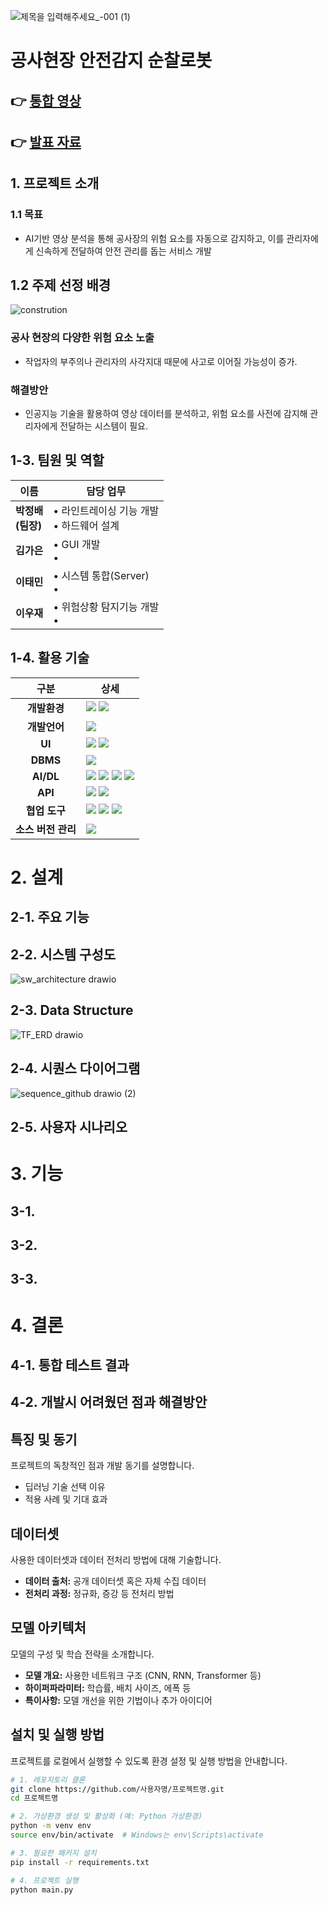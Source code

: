 
![제목을 입력해주세요_-001 (1)](https://github.com/user-attachments/assets/b2065a0f-8b31-4906-9bc5-95f4567c3903)

# 공사현장 안전감지 순찰로봇

## 👉 [통합 영상](https://youtu.be/33UZJujoVBs?si=Ll3DOmD68eE4wvqI)

## 👉 [발표 자료](https://docs.google.com/presentation/d/1dvwK7o6es8Wn-Mrr18u-DYbreAsfyP4J_0AuqXVFU0I/edit?usp=sharing)


## 1. 프로젝트 소개

### 1.1 목표
- AI기반 영상 분석을 통해 공사장의 위험 요소를 자동으로 감지하고, 이를 관리자에게 신속하게 전달하여 안전 관리를 돕는 서비스 개발

## 1.2 주제 선정 배경
![constrution](https://github.com/user-attachments/assets/30f03747-b251-4896-9a1f-d342b2cb2682)

### 공사 현장의 다양한 위험 요소 노출
- 작업자의 부주의나 관리자의 사각지대 때문에 사고로 이어질 가능성이 증가.

### 해결방안
- 인공지능 기술을 활용하여 영상 데이터를 분석하고, 위험 요소를 사전에 감지해 관리자에게 전달하는 시스템이 필요.


## 1-3. 팀원 및 역할
| **이름**    | **담당 업무**                                                                                             |
|-------------|-----------------------------------------------------------------------------------------------------|
| **박정배**<br/>**(팀장)**  | • 라인트레이싱 기능 개발 <br/> • 하드웨어 설계                            |
| **김가은**  | • GUI 개발 <br/> •           |
| **이태민**  | • 시스템 통합(Server) <br/> •                                           |
| **이우재**  | • 위험상황 탐지기능 개발  <br/> •  |


## 1-4. 활용 기술
| **구분**          | **상세**                                                                                                  |
|:------------------:|---------------------------------------------------------------------------------------------------------|
| **개발환경**       | <img src="https://img.shields.io/badge/Ubuntu 22.04-E95420?style=for-the-badge&logo=Ubuntu&logoColor=white"/> <img src="https://img.shields.io/badge/Amazon RDS-527FFF?style=for-the-badge&logo=amazonrds&logoColor=white"/> |
| **개발언어**       | <img src="https://img.shields.io/badge/Python 3.10-3776AB?style=for-the-badge&logo=Python&logoColor=white"/> |
| **UI**             | <img src="https://img.shields.io/badge/PYQT5-41CD52?style=for-the-badge&logo=cplusplus&logoColor=white"/> <img src="https://img.shields.io/badge/Figma-F24E1E?style=for-the-badge&logo=figma&logoColor=white"/> |
| **DBMS**           | <img src="https://img.shields.io/badge/MYSQL-4479A1?style=for-the-badge&logo=mysql&logoColor=white"/> |
| **AI/DL**          | <img src="https://img.shields.io/badge/Tensorflow-FF6F00?style=for-the-badge&logo=Tensorflow&logoColor=white"/> <img src="https://img.shields.io/badge/Keras-D00000?style=for-the-badge&logo=keras&logoColor=white"/> <img src="https://img.shields.io/badge/Yolov8-F2E142?style=for-the-badge&logo=elegoo&logoColor=white"/> <img src="https://img.shields.io/badge/Mediapipe-0097A7?style=for-the-badge&logo=mediapipe&logoColor=white"/> |
| **API**            | <img src="https://img.shields.io/badge/KakaoTalk Message API-FFCD00?style=for-the-badge&logo=kakao&logoColor=black"/> <img src="https://img.shields.io/badge/USDA FoodData Central API-8DC63F?style=for-the-badge&logo=leaflet&logoColor=white"/> |
| **협업 도구**      | <img src="https://img.shields.io/badge/jira-0052CC?style=for-the-badge&logo=jira&logoColor=white"/> <img src="https://img.shields.io/badge/confluence-172B4D?style=for-the-badge&logo=confluence&logoColor=white"/>  <img src="https://img.shields.io/badge/slack-4A154B?style=for-the-badge&logo=slack&logoColor=white"/> |
| **소스 버전 관리** | <img src="https://img.shields.io/badge/git-F05032?style=for-the-badge&logo=git&logoColor=white"/> |

# 2. 설계
## 2-1. 주요 기능

## 2-2. 시스템 구성도
![sw_architecture drawio](https://github.com/user-attachments/assets/c4cec64c-fce8-4333-8cac-4ac386ad375f)

## 2-3. Data Structure
![TF_ERD drawio](https://github.com/user-attachments/assets/647de690-6a3f-4b6f-a3ca-f3c978d5c174)

## 2-4. 시퀀스 다이어그램
![sequence_github drawio (2)](https://github.com/user-attachments/assets/bf8dad73-b6c8-4fc7-bbdc-6eb836148b76)

## 2-5. 사용자 시나리오

# 3. 기능
## 3-1.
## 3-2.
## 3-3.

# 4. 결론

## 4-1. 통합 테스트 결과

## 4-2. 개발시 어려웠던 점과 해결방안


## 특징 및 동기
프로젝트의 독창적인 점과 개발 동기를 설명합니다.
- 딥러닝 기술 선택 이유
- 적용 사례 및 기대 효과

## 데이터셋
사용한 데이터셋과 데이터 전처리 방법에 대해 기술합니다.
- **데이터 출처:** 공개 데이터셋 혹은 자체 수집 데이터
- **전처리 과정:** 정규화, 증강 등 전처리 방법

## 모델 아키텍처
모델의 구성 및 학습 전략을 소개합니다.
- **모델 개요:** 사용한 네트워크 구조 (CNN, RNN, Transformer 등)
- **하이퍼파라미터:** 학습률, 배치 사이즈, 에폭 등
- **특이사항:** 모델 개선을 위한 기법이나 추가 아이디어

## 설치 및 실행 방법
프로젝트를 로컬에서 실행할 수 있도록 환경 설정 및 실행 방법을 안내합니다.

```bash
# 1. 레포지토리 클론
git clone https://github.com/사용자명/프로젝트명.git
cd 프로젝트명

# 2. 가상환경 생성 및 활성화 (예: Python 가상환경)
python -m venv env
source env/bin/activate  # Windows는 env\Scripts\activate

# 3. 필요한 패키지 설치
pip install -r requirements.txt

# 4. 프로젝트 실행
python main.py

